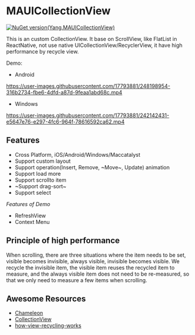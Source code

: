 # MAUICollectionView
[![NuGet version(Yang.MAUICollectionView)](https://img.shields.io/nuget/v/Yang.MAUICollectionView?label=Yang.MAUICollectionView)](https://www.nuget.org/packages/Yang.MAUICollectionView)

This is an custom CollectionView. It base on ScrollView, like FlatList in ReactNative, not use native UICollectionView/RecyclerView, it have high performance by recycle view.

Demo:
- Android
  
https://user-images.githubusercontent.com/17793881/248198954-316b2734-fbe6-4dfd-a87d-9feaa1abd68c.mp4
- Windows

https://user-images.githubusercontent.com/17793881/242142431-e5647e76-e297-4fc6-964f-78616592ca62.mp4


## Features
- Cross Platform, iOS/Android/Windows/Maccatalyst
- Support custom layout
- Support operation(Insert, Remove, ~Move~, Update) animation
- Support load more
- Support scrollto item
- ~Support drag-sort~
- Support select

*Features of Demo*
- RefreshView
- Context Menu

## Principle of high performance
When scrolling, there are three situations where the item needs to be set, visible becomes invisible, always visible, invisible becomes visible. We recycle the invisible item, the visible item reuses the recycled item to measure, and the always visible item does not need to be re-measured, so that we only need to measure a few items when scrolling.

## Awesome Resources
- [Chameleon](https://github.com/BigZaphod/Chameleon)
- [CollectionView](https://github.com/TheNounProject/CollectionView)
- [how-view-recycling-works](https://learn.microsoft.com/en-us/xamarin/android/user-interface/layouts/recycler-view/parts-and-functionality#how-view-recycling-works)
